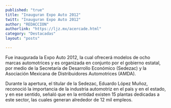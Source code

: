 ```yaml
---
published: "true"
title: "Inauguran Expo Auto 2012"
twitt: "Inauguran Expo Auto 2012"
author: "REDACCION"
authorlink: "https://ljz.mx/acercade.html"
category: "Destacadas"
layout: "posts"

---
```



Fue inaugurada la Expo Auto 2012, la cual ofrecerá modelos de ocho marcas automotrices y es organizada en conjunto por el gobierno estatal, por medio de la Secretaría de Desarrollo Económico (Sedezac) y la Asociación Mexicana de Distribuidores Automotrices (AMDA).  

  Durante la apertura, el titular de la Sedezac, Eduardo López Muñoz, reconoció la importancia de la industria automotriz en el país y en el estado, y en ese sentido, señaló que en la entidad existen 15 plantas dedicadas a este sector, las cuales generan alrededor de 12 mil empleos.

